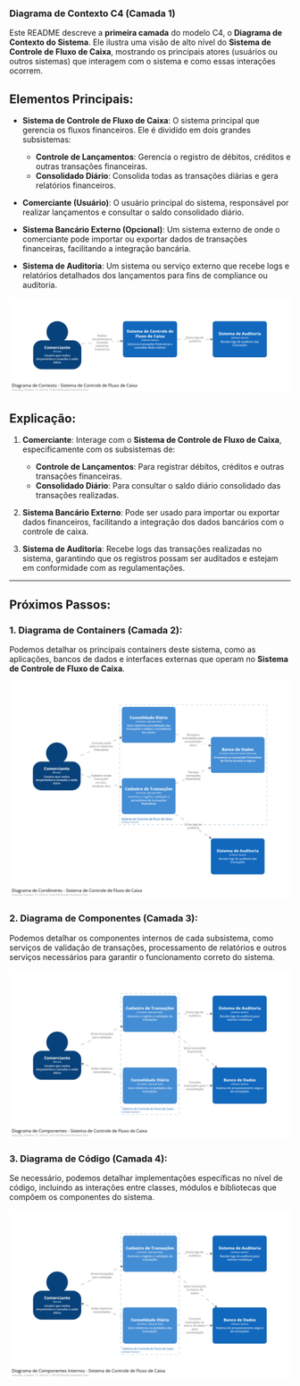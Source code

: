 ### Diagrama de Contexto C4 (Camada 1)

Este README descreve a **primeira camada** do modelo C4, o **Diagrama de Contexto do Sistema**. Ele ilustra uma visão de alto nível do **Sistema de Controle de Fluxo de Caixa**, mostrando os principais atores (usuários ou outros sistemas) que interagem com o sistema e como essas interações ocorrem.

## Elementos Principais:

- **Sistema de Controle de Fluxo de Caixa**: O sistema principal que gerencia os fluxos financeiros. Ele é dividido em dois grandes subsistemas:
  - **Controle de Lançamentos**: Gerencia o registro de débitos, créditos e outras transações financeiras.
  - **Consolidado Diário**: Consolida todas as transações diárias e gera relatórios financeiros.

- **Comerciante (Usuário)**: O usuário principal do sistema, responsável por realizar lançamentos e consultar o saldo consolidado diário.

- **Sistema Bancário Externo (Opcional)**: Um sistema externo de onde o comerciante pode importar ou exportar dados de transações financeiras, facilitando a integração bancária.

- **Sistema de Auditoria**: Um sistema ou serviço externo que recebe logs e relatórios detalhados dos lançamentos para fins de compliance ou auditoria.

![alt text](structurizr-SystemContext-001.png)

## Explicação:

1. **Comerciante**: Interage com o **Sistema de Controle de Fluxo de Caixa**, especificamente com os subsistemas de:
   - **Controle de Lançamentos**: Para registrar débitos, créditos e outras transações financeiras.
   - **Consolidado Diário**: Para consultar o saldo diário consolidado das transações realizadas.

2. **Sistema Bancário Externo**: Pode ser usado para importar ou exportar dados financeiros, facilitando a integração dos dados bancários com o controle de caixa.

3. **Sistema de Auditoria**: Recebe logs das transações realizadas no sistema, garantindo que os registros possam ser auditados e estejam em conformidade com as regulamentações.

---

## Próximos Passos:

### 1. **Diagrama de Containers (Camada 2)**:
  Podemos detalhar os principais containers deste sistema, como as aplicações, bancos de dados e interfaces externas que operam no **Sistema de Controle de Fluxo de Caixa**.

  ![alt text](structurizr-Container-001.png)

### 2. **Diagrama de Componentes (Camada 3)**:
  Podemos detalhar os componentes internos de cada subsistema, como serviços de validação de transações, processamento de relatórios e outros serviços necessários para garantir o funcionamento correto do sistema.

  ![alt text](structurizr-Components-001.png)

### 3. **Diagrama de Código (Camada 4)**:
  Se necessário, podemos detalhar implementações específicas no nível de código, incluindo as interações entre classes, módulos e bibliotecas que compõem os componentes do sistema.

  ![alt text](structurizr-Components-Interns-001.png)
